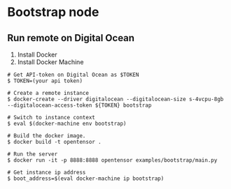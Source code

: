 # Bootstrap node

## Run remote on Digital Ocean
1. Install Docker
1. Install Docker Machine

```
# Get API-token on Digital Ocean as $TOKEN
$ TOKEN=(your api token)

# Create a remote instance
$ docker-create --driver digitalocean --digitalocean-size s-4vcpu-8gb --digitalocean-access-token ${TOKEN} bootstrap

# Switch to instance context
$ eval $(docker-machine env bootstrap)

# Build the docker image.
$ docker build -t opentensor .

# Run the server
$ docker run -it -p 8888:8888 opentensor examples/bootstrap/main.py

# Get instance ip address
$ boot_address=$(eval docker-machine ip bootstrap)
```




